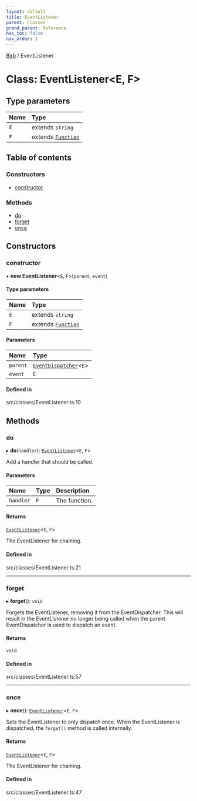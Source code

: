 ```yaml
---
layout: default
title: EventListener
parent: Classes
grand_parent: Reference
has_toc: false
nav_order: 1
---
```


[Birb](/) / EventListener

# Class: EventListener<E, F\>

## Type parameters

| Name | Type |
| :------ | :------ |
| `E` | extends `string` |
| `F` | extends [`Function`]( https://developer.mozilla.org/en-US/docs/Web/JavaScript/Reference/Global_Objects/Function ) |

## Table of contents

### Constructors

- [constructor](EventListener.md#constructor)

### Methods

- [do](EventListener.md#do)
- [forget](EventListener.md#forget)
- [once](EventListener.md#once)

## Constructors

### constructor

• **new EventListener**<`E`, `F`\>(`parent`, `event`)

#### Type parameters

| Name | Type |
| :------ | :------ |
| `E` | extends `string` |
| `F` | extends [`Function`]( https://developer.mozilla.org/en-US/docs/Web/JavaScript/Reference/Global_Objects/Function ) |

#### Parameters

| Name | Type |
| :------ | :------ |
| `parent` | [`EventDispatcher`](EventDispatcher.md)<`E`\> |
| `event` | `E` |

#### Defined in

src/classes/EventListener.ts:10

## Methods

### do

▸ **do**(`handler`): [`EventListener`](EventListener.md)<`E`, `F`\>

Add a handler that should be called.

#### Parameters

| Name | Type | Description |
| :------ | :------ | :------ |
| `handler` | `F` | The function. |

#### Returns

[`EventListener`](EventListener.md)<`E`, `F`\>

The EventListener for chaining.

#### Defined in

src/classes/EventListener.ts:21

___

### forget

▸ **forget**(): `void`

Forgets the EventListener, removing it from the EventDispatcher. This
will result in the EventListener no longer being called when the parent
EventDispatcher is used to dispatch an event.

#### Returns

`void`

#### Defined in

src/classes/EventListener.ts:57

___

### once

▸ **once**(): [`EventListener`](EventListener.md)<`E`, `F`\>

Sets the EventListener to only dispatch once. When the EventListener is
dispatched, the `forget()` method is called internally.

#### Returns

[`EventListener`](EventListener.md)<`E`, `F`\>

The EventListener for chaining.

#### Defined in

src/classes/EventListener.ts:47
